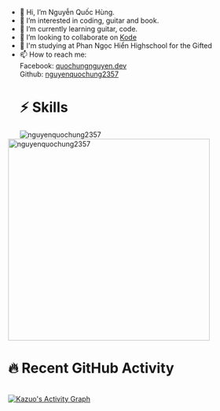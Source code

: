 - 👋 Hi, I’m Nguyễn Quốc Hùng.
- 👀 I’m interested in coding, guitar and book.
- 🌱 I’m currently learning guitar, code.
- 💞️ I’m looking to collaborate on <a href="https://kodelang.dev/">Kode</a>
- 🏫 I'm studying at Phan Ngọc Hiển Highschool for the Gifted
- 📫 How to reach me: </br>
      Facebook:  <a href="https://www.facebook.com/quochungnguyen.dev/">quochungnguyen.dev</a>
      </br>
      Github: <a href="https://github.com/nguyenquochung2357">nguyenquochung2357</a>
  <h1>⚡ Skills</h1>
      <p><img align="left" src="https://github-readme-stats.vercel.app/api/top-langs?username=kazuonguyen&show_icons=true&locale=en&layout=compact" alt="nguyenquochung2357" /></p>

<p>&nbsp;<img align="center" src="https://github-readme-stats.vercel.app/api?username=kazuonguyen&show_icons=true&locale=en" alt="nguyenquochung2357" width="410" /></p>
<h1>🔥  Recent GitHub Activity</h1>
  <br/>
   <a href="https://github.com/kazuonguyen"><img alt="Kazuo's Activity Graph" src="https://activity-graph.herokuapp.com/graph?username=kazuonguyen&theme=react-dark" /></a>
  <br/>

<!---
nguyenquochung2357/nguyenquochung2357 is a ✨ special ✨ repository because its `README.md` (this file) appears on your GitHub profile.
You can click the Preview link to take a look at your changes.
--->
